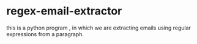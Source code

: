 # regex-email-extractor
this is a python program , in which we are extracting emails using regular expressions from a paragraph.
